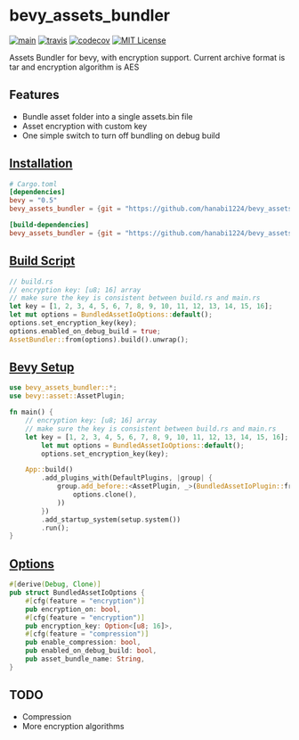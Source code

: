 # bevy_assets_bundler

[![main](https://github.com/hanabi1224/bevy_assets_bundler/actions/workflows/main.yml/badge.svg)](https://github.com/hanabi1224/bevy_assets_bundler/actions/workflows/main.yml)
[![travis](https://travis-ci.com/hanabi1224/bevy_assets_bundler.svg?branch=main)](https://travis-ci.com/github/hanabi1224/bevy_assets_bundler)
[![codecov](https://codecov.io/gh/hanabi1224/bevy_assets_bundler/branch/main/graph/badge.svg?token=gOcqVpMmIY)](https://codecov.io/gh/hanabi1224/bevy_assets_bundler)
[![MIT License](https://img.shields.io/github/license/hanabi1224/bevy_assets_bundler.svg)](https://github.com/hanabi1224/bevy_assets_bundler/blob/master/LICENSE)

Assets Bundler for bevy, with encryption support. Current archive format is tar and encryption algorithm is AES

## Features

- Bundle asset folder into a single assets.bin file
- Asset encryption with custom key
- One simple switch to turn off bundling on debug build

## [Installation](https://github.com/hanabi1224/bevy_assets_bundler/blob/main/example/Cargo.toml)
```toml
# Cargo.toml
[dependencies]
bevy = "0.5"
bevy_assets_bundler = {git = "https://github.com/hanabi1224/bevy_assets_bundler"}

[build-dependencies]
bevy_assets_bundler = {git = "https://github.com/hanabi1224/bevy_assets_bundler"}
```

## [Build Script](https://github.com/hanabi1224/bevy_assets_bundler/blob/main/example/build.rs)
```rust
// build.rs
// encryption key: [u8; 16] array
// make sure the key is consistent between build.rs and main.rs
let key = [1, 2, 3, 4, 5, 6, 7, 8, 9, 10, 11, 12, 13, 14, 15, 16];
let mut options = BundledAssetIoOptions::default();
options.set_encryption_key(key);
options.enabled_on_debug_build = true;
AssetBundler::from(options).build().unwrap();
```

## [Bevy Setup](https://github.com/hanabi1224/bevy_assets_bundler/blob/main/example/src/main.rs)
```rust
use bevy_assets_bundler::*;
use bevy::asset::AssetPlugin;

fn main() {
    // encryption key: [u8; 16] array
    // make sure the key is consistent between build.rs and main.rs
    let key = [1, 2, 3, 4, 5, 6, 7, 8, 9, 10, 11, 12, 13, 14, 15, 16];
        let mut options = BundledAssetIoOptions::default();
        options.set_encryption_key(key);

    App::build()
        .add_plugins_with(DefaultPlugins, |group| {
            group.add_before::<AssetPlugin, _>(BundledAssetIoPlugin::from(
                options.clone(),
            ))
        })
        .add_startup_system(setup.system())
        .run();
}
```

## [Options](https://github.com/hanabi1224/bevy_assets_bundler/blob/main/src/plugin/bundled_asset_options.rs)
```rust
#[derive(Debug, Clone)]
pub struct BundledAssetIoOptions {
    #[cfg(feature = "encryption")]
    pub encryption_on: bool,
    #[cfg(feature = "encryption")]
    pub encryption_key: Option<[u8; 16]>,
    #[cfg(feature = "compression")]
    pub enable_compression: bool,
    pub enabled_on_debug_build: bool,
    pub asset_bundle_name: String,
}
```

## TODO

- Compression
- More encryption algorithms
